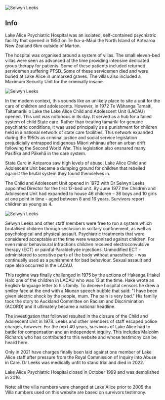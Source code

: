 
![Selwyn Leeks](fc-20210828-00001-FL25129125-Edit.jpg)

## Info

Lake Alice Psychiatric Hospital was an isolated, self-contained psychiatric facility that opened in 1950 on Te Ika-a-Māui the North Island of Aotearoa New Zealand 6km outside of Marton.   

The hospital was organised around a system of villas. The small eleven-bed villas were seen as advanced at the time providing intensive dedicated group therapy for patients. Some of these patients included returned servicemen suffering PTSD. Some of these servicemen died and were buried at Lake Alice in unmarked graves. The villas also included a Maximum Security Unit for the criminally insane. 

![Selwyn Leeks](fc-20210828-00001-FL25129159.jpg)

In the modern context, this sounds like an unlikely place to site a unit for the care of children and adolescents. However, in 1972 Te Wāhanga Tamaiti, Taitamariki o Lake the Lake Alice Child and Adolescent Unit (LACAU) opened. This unit was notorious in its day. It served as a hub for a failed system of child State care. Rather than treating tamariki for genuine psychiatric conditions, it was used principally as a punishment for children held in a national network of state care facilities. This network expanded during the 1950s as criminal justice and social service legislation prejudicially entrapped indigenous Māori whānau after an urban drift following the Second World War. This legislation also ensnared many Pasifika and Pākehā in the care system.

State Care in Aotearoa saw high levels of abuse. Lake Alice Child and Adolescent Unit became a dumping ground for children that rebelled against the brutal system they found themselves in.

The Child and Adolescent Unit opened in 1972 with Dr Selwyn Leeks appointed Director for the first 12-bed unit. By June 1977 the Children and Adolescent Unit had expanded to house 46 children – 36 boys and 10 girls at one point in time - aged between 8 and 16 years. Survivors report children as young as 4.

![Selwyn Leeks](fc-20211231-00001-fc-20210828-00001-FL25129125-Edit.jpg)

Selwyn Leeks and other staff members were free to run a system which brutalised children through seclusion in solitary confinement, as well as psychological and physical assault. Psychiatric treatments that were considered acceptable at the time were weaponised against children. For even minor behavioural infractions children received electroconvulsive therapy (ECT) or painful Paraldehyde injections. Unmodified ECT - administered to sensitive parts of the body without anaesthetic - was continually used as a punishment for bad behaviour. Sexual assault and rape also occurred in the LACAU.

This regime was finally challenged in 1975 by the actions of Hakeaga (Hake) Halo one of the children in LACAU who was 13 at the time. Hake wrote an English-language letter to his family. To deceive hospital censors he drew a smiley face at the end with a Niuean speech bubble that said: "I have been given electric shock by the people, mum. The pain is very bad." His familiy took the story to Auckland Committee on Racism and Discrimination (ACORD) and it ultimately became a national headline.

The investigation that followed resulted in the closure of the Child and Adolescent Unit in 1978. Leeks and other members of staff escaped police charges, however. For the next 40 years, survivors of Lake Alice had to battle for compensation and an independent inquiry. This includes Malcolm Richards who has contributed to this website and whose testimony can be heard here.

Only in 2021 have charges finally been laid against one member of Lake Alice staff after pressure from the Royal Commission of Inquiry into Abuse in Care. Dr Leeks was medically unfit to stand trial and died in 2022.

Lake Alice Psychiatric Hospital closed in October 1999 and was demolished in 2016.  	 

Note: all the villa numbers were changed at Lake Alice prior to 2005 the Villa numbers used on this website are based on survivors testimony. 
